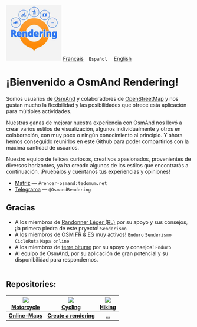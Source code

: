 <img src="https://github.com/OsmAnd-Rendering/.github/blob/main/profile/OsmAnd-Rendering.jpg" width="150" /> [Français](README.md)&emsp;`Español` &emsp;[English](README_EN.md)<br>

# ¡Bienvenido a OsmAnd Rendering!




Somos usuarios de [OsmAnd](https://osmand.net/) y colaboradores de [OpenStreetMap](https://www.openstreetmap.org/) y nos gustan mucho la flexibilidad y las posibilidades que ofrece esta aplicación para múltiples actividades.

Nuestras ganas de mejorar nuestra experiencia con OsmAnd nos llevó a crear varios estilos de visualización, algunos individualmente y otros en colaboración, con muy poco o ningún conocimiento al principio. Y ahora hemos conseguido reunirlos en este Github para poder compartirlos con la máxima cantidad de usuarios.

Nuestro equipo de felices curiosos, creativos apasionados, provenientes de diversos horizontes, ya ha creado algunos de los estilos que encontrarás a continuación. ¡Pruébalos y cuéntanos tus experiencias y opiniones!

- [Matriz](https://matrix.to/#/#render-osmand:tedomum.net) — `#render-osmand:tedomum.net`
- [Telegrama](https://t.me/OsmandRendering) — `@OsmandRendering`


## Gracias
- A los miembros de [Randonner Léger (RL)](https://www.randonner-leger.org/) por su apoyo y sus consejos, ¡la primera piedra de este pryecto! `Senderismo`
- A los miembros de [OSM FR & ES](https://www.openstreetmap.org/) muy activos! `Enduro` `Senderismo` `CicloRuta` `Mapa online`
- A los miembros de [terre bitume](https://www.terre-bitume.org/) por su apoyo y consejos! `Enduro`
- Al equipo de OsmAnd, por su aplicación de gran potencial y su disponibilidad para respondernos.
<br><br>

## Repositories:

| [<img src="https://raw.githubusercontent.com/osmandapp/OsmAnd-resources/dfeb72b4bce364e680a0316bbec196f347c7d875/icons/svg/special/enduro_motorcycle.svg" width="40" >](https://github.com/OsmAnd-Rendering/Motorcycle)<br> [Motorcycle](https://github.com/OsmAnd-Rendering/Motorcycle) | [<img src="https://raw.githubusercontent.com/osmandapp/OsmAnd-resources/49246831463629494c8a65d1c2b906480d9fb19f/icons/svg/special/bicycle.svg" width="40" >](https://github.com/OsmAnd-Rendering/Cycling)<br> [Cycling](https://github.com/OsmAnd-Rendering/Cycling) | [<img src="https://raw.githubusercontent.com/osmandapp/OsmAnd-resources/197f4b7c42b224b9d8b01813693b0f5de9b5ddd3/icons/svg/special/trekking.svg" width="40" >](https://github.com/OsmAnd-Rendering/Hiking)<br> [Hiking](https://github.com/OsmAnd-Rendering/Hiking) |
|:---:|:---:|:---:|
| **[Online-Maps](https://github.com/OsmAnd-Rendering/Online-Maps)** | **[Create a rendering](https://github.com/OsmAnd-Rendering/How-to-create-a-rendering)** | [...](https://giphy.com/gifs/MwOuiiTfWfWgM) |
